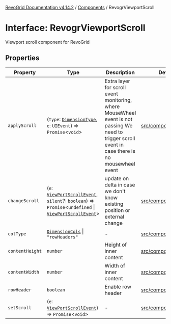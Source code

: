 [RevoGrid Documentation v4.14.2](README.md) / [Components](Namespace.Components.md) / RevogrViewportScroll

# Interface: RevogrViewportScroll

Viewport scroll component for RevoGrid

## Properties

| Property | Type | Description | Defined in |
| ------ | ------ | ------ | ------ |
| `applyScroll` | (`type`: [`DimensionType`](TypeAlias.DimensionType.md), `e`: `UIEvent`) => `Promise`\<`void`\> | Extra layer for scroll event monitoring, where MouseWheel event is not passing We need to trigger scroll event in case there is no mousewheel event | [src/components.d.ts:711](https://github.com/revolist/revogrid/blob/29f379095274a66a187c28b49fe0e1fb4170d3ea/src/components.d.ts#L711) |
| `changeScroll` | (`e`: [`ViewPortScrollEvent`](TypeAlias.ViewPortScrollEvent.md), `silent`?: `boolean`) => `Promise`\<`undefined` \| [`ViewPortScrollEvent`](TypeAlias.ViewPortScrollEvent.md)\> | update on delta in case we don't know existing position or external change | [src/components.d.ts:716](https://github.com/revolist/revogrid/blob/29f379095274a66a187c28b49fe0e1fb4170d3ea/src/components.d.ts#L716) |
| `colType` | [`DimensionCols`](TypeAlias.DimensionCols.md) \| `"rowHeaders"` | - | [src/components.d.ts:717](https://github.com/revolist/revogrid/blob/29f379095274a66a187c28b49fe0e1fb4170d3ea/src/components.d.ts#L717) |
| `contentHeight` | `number` | Height of inner content | [src/components.d.ts:721](https://github.com/revolist/revogrid/blob/29f379095274a66a187c28b49fe0e1fb4170d3ea/src/components.d.ts#L721) |
| `contentWidth` | `number` | Width of inner content | [src/components.d.ts:725](https://github.com/revolist/revogrid/blob/29f379095274a66a187c28b49fe0e1fb4170d3ea/src/components.d.ts#L725) |
| `rowHeader` | `boolean` | Enable row header | [src/components.d.ts:729](https://github.com/revolist/revogrid/blob/29f379095274a66a187c28b49fe0e1fb4170d3ea/src/components.d.ts#L729) |
| `setScroll` | (`e`: [`ViewPortScrollEvent`](TypeAlias.ViewPortScrollEvent.md)) => `Promise`\<`void`\> | - | [src/components.d.ts:730](https://github.com/revolist/revogrid/blob/29f379095274a66a187c28b49fe0e1fb4170d3ea/src/components.d.ts#L730) |
